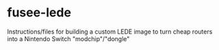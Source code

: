 # fusee-lede
Instructions/files for building a custom LEDE image to turn cheap routers into a Nintendo Switch "modchip"/"dongle"
